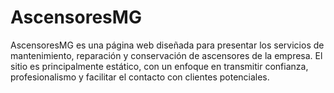 # AscensoresMG
AscensoresMG es una página web diseñada para presentar los servicios de mantenimiento, reparación y conservación de ascensores de la empresa. El sitio es principalmente estático, con un enfoque en transmitir confianza, profesionalismo y facilitar el contacto con clientes potenciales.
